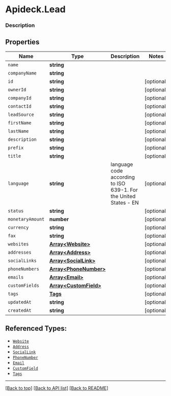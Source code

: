 # Apideck.Lead

### Description

## Properties
Name | Type | Description | Notes
------------ | ------------- | ------------- | -------------
`name` | **string** |  | 
`companyName` | **string** |  | 
`id` | **string** |  | [optional] 
`ownerId` | **string** |  | [optional] 
`companyId` | **string** |  | [optional] 
`contactId` | **string** |  | [optional] 
`leadSource` | **string** |  | [optional] 
`firstName` | **string** |  | [optional] 
`lastName` | **string** |  | [optional] 
`description` | **string** |  | [optional] 
`prefix` | **string** |  | [optional] 
`title` | **string** |  | [optional] 
`language` | **string** | language code according to ISO 639-1. For the United States - EN | [optional] 
`status` | **string** |  | [optional] 
`monetaryAmount` | **number** |  | [optional] 
`currency` | **string** |  | [optional] 
`fax` | **string** |  | [optional] 
`websites` | [**Array&lt;Website&gt;**](Website.md) |  | [optional] 
`addresses` | [**Array&lt;Address&gt;**](Address.md) |  | [optional] 
`socialLinks` | [**Array&lt;SocialLink&gt;**](SocialLink.md) |  | [optional] 
`phoneNumbers` | [**Array&lt;PhoneNumber&gt;**](PhoneNumber.md) |  | [optional] 
`emails` | [**Array&lt;Email&gt;**](Email.md) |  | [optional] 
`customFields` | [**Array&lt;CustomField&gt;**](CustomField.md) |  | [optional] 
`tags` | [**Tags**](Tags.md) |  | [optional] 
`updatedAt` | **string** |  | [optional] 
`createdAt` | **string** |  | [optional] 





## Referenced Types:

















* [`Website`](Website.md)
* [`Address`](Address.md)
* [`SocialLink`](SocialLink.md)
* [`PhoneNumber`](PhoneNumber.md)
* [`Email`](Email.md)
* [`CustomField`](CustomField.md)
* [`Tags`](Tags.md)



---

[[Back to top]](#) [[Back to API list]](../../../../README.md#documentation-for-api-endpoints) [[Back to README]](../../../../README.md)


